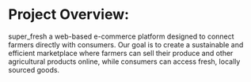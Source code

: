 # Project Overview:

super_fresh a web-based e-commerce platform designed to connect farmers directly with consumers. Our goal is to create a sustainable and efficient marketplace where farmers can sell their produce and other agricultural products online, while consumers can access fresh, locally sourced goods.
